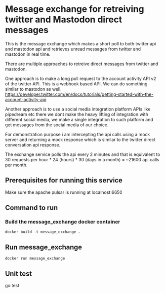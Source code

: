 # Message exchange for retreiving twitter and Mastodon direct messages

This is the message exchange which makes a short poll to both twitter api and mastodon api and retrieves unread messages from twitter and mastodon in real time.

There are multiple approaches to retreive direct messages from twitter and mastodon. 

One approach is to make a long poll request to the account activity API v2 of the twitter API. This is a webhook based API. We can do something similar to mastodon as well.
https://developer.twitter.com/en/docs/tutorials/getting-started-with-the-account-activity-api

Another approach is to use a social media integration platform APIs like pipedream etc there we dont make the heavy lifting of integration with different social media, we make a single integration to such platform and get messages from the social media of our choice.

For demonstration purpose i am intercepting the api calls using a mock server and returning a mock response which is similar to the twitter direct conversation api response. 

The exchange service polls the api every 2 minutes and that is equivalent to 30 requests per hour * 24 (hours) * 30 (days in a month) = ~21600 api calls per month.

## Prerequisites for running this service
Make sure the apache pulsar is running at localhost:6650

## Command to run
### Build the message_exchange docker container
`docker build -t message_exchange .`

## Run message_exchange
`docker run message_exchange`

## Unit test
go test

